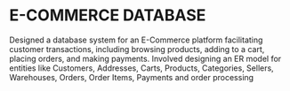 # E-COMMERCE DATABASE
 Designed a database system for an E-Commerce platform facilitating customer transactions, including browsing products, adding to a cart, placing orders, and making payments. Involved designing an ER model for entities like Customers, Addresses, Carts, Products, Categories, Sellers, Warehouses, Orders, Order Items, Payments and order processing
